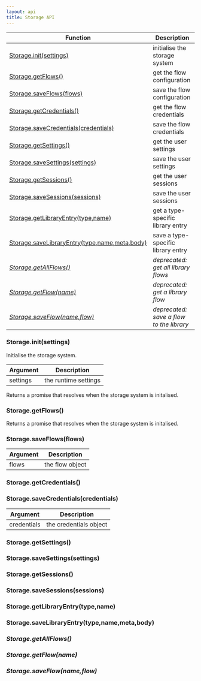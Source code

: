 ```yaml
---
layout: api
title: Storage API
---
```


 Function                                                      | Description 
---------------------------------------------------------------|-------------------------
[Storage.init(settings)](#storageinitsettings)                 | initialise the storage system
[Storage.getFlows()](#storagegetflows)                         | get the flow configuration
[Storage.saveFlows(flows)](#storagesaveflowsflows)             | save the flow configuration
[Storage.getCredentials()](#storagegetcredentials)             | get the flow credentials
[Storage.saveCredentials(credentials)](#storagesavecredentialscredentials) | save the flow credentials
[Storage.getSettings()](#storagegetsettings)                   | get the user settings
[Storage.saveSettings(settings)](#storagesavesettingssettings) | save the user settings
[Storage.getSessions()](#storagegetsessions)                   | get the user sessions
[Storage.saveSessions(sessions)](#storagesavesessionssessions) | save the user sessions
[Storage.getLibraryEntry(type,name)](#storagegetlibraryentrytypename) | get a type-specific library entry
[Storage.saveLibraryEntry(type,name,meta,body)](#storagesavelibraryentrytypenamemetabody) | save a type-specific library entry
_[Storage.getAllFlows()](#storagegetallflows)_                 | _deprecated: get all library flows_
_[Storage.getFlow(name)](#storagegetflowname)_                 | _deprecated: get a library flow_
_[Storage.saveFlow(name,flow)](#storagesaveflownameflow)_      | _deprecated: save a flow to the library_



### Storage.init(settings)

Initialise the storage system.

Argument | Description
---------|----------------------
settings | the runtime settings

Returns a promise that resolves when the storage system is initalised.

### Storage.getFlows()

Returns a promise that resolves when the storage system is initalised.

### Storage.saveFlows(flows)

Argument | Description
---------|-----------------
flows    | the flow object

### Storage.getCredentials()

### Storage.saveCredentials(credentials)

Argument    | Description
------------|------------------------
credentials | the credentials object


### Storage.getSettings()

### Storage.saveSettings(settings)

### Storage.getSessions()

### Storage.saveSessions(sessions)

### Storage.getLibraryEntry(type,name)

### Storage.saveLibraryEntry(type,name,meta,body)

### _Storage.getAllFlows()_

### _Storage.getFlow(name)_

### _Storage.saveFlow(name,flow)_

